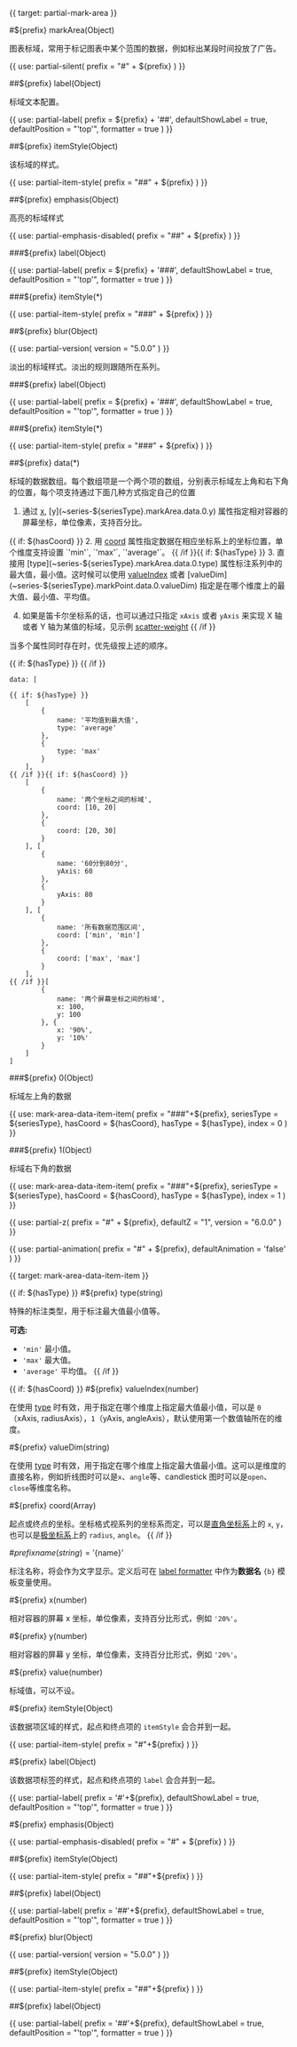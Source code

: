 
{{ target: partial-mark-area }}

#${prefix} markArea(Object)

图表标域，常用于标记图表中某个范围的数据，例如标出某段时间投放了广告。

{{ use: partial-silent(
    prefix = "#" + ${prefix}
) }}

##${prefix} label(Object)

标域文本配置。

{{ use: partial-label(
    prefix = ${prefix} + '##',
    defaultShowLabel = true,
    defaultPosition = "'top'",
    formatter = true
) }}

##${prefix} itemStyle(Object)

该标域的样式。

{{ use: partial-item-style(
    prefix = "##" + ${prefix}
) }}

##${prefix} emphasis(Object)

高亮的标域样式

{{ use: partial-emphasis-disabled(
    prefix = "##" + ${prefix}
) }}

###${prefix} label(Object)

{{ use: partial-label(
    prefix = ${prefix} + '###',
    defaultShowLabel = true,
    defaultPosition = "'top'",
    formatter = true
) }}

###${prefix} itemStyle(*)

{{ use: partial-item-style(
    prefix = "###" + ${prefix}
) }}

##${prefix} blur(Object)

{{ use: partial-version(
    version = "5.0.0"
) }}

淡出的标域样式。淡出的规则跟随所在系列。

###${prefix} label(Object)

{{ use: partial-label(
    prefix = ${prefix} + '###',
    defaultShowLabel = true,
    defaultPosition = "'top'",
    formatter = true
) }}

###${prefix} itemStyle(*)

{{ use: partial-item-style(
    prefix = "###" + ${prefix}
) }}

##${prefix} data(*)

标域的数据数组。每个数组项是一个两个项的数组，分别表示标域左上角和右下角的位置，每个项支持通过下面几种方式指定自己的位置

1. 通过 [x](~series-${seriesType}.markArea.data.0.x), [y](~series-${seriesType}.markArea.data.0.y) 属性指定相对容器的屏幕坐标，单位像素，支持百分比。

{{ if: ${hasCoord} }}
2. 用 [coord](~series-${seriesType}.markArea.data.0.coord) 属性指定数据在相应坐标系上的坐标位置，单个维度支持设置 `'min'`, `'max'`, `'average'`。
{{ /if }}{{ if: ${hasType} }}
3. 直接用 [type](~series-${seriesType}.markArea.data.0.type) 属性标注系列中的最大值，最小值。这时候可以使用 [valueIndex](~series-${seriesType}.markArea.data.0.valueIndex) 或者 [valueDim](~series-${seriesType}.markPoint.data.0.valueDim) 指定是在哪个维度上的最大值、最小值、平均值。

4. 如果是笛卡尔坐标系的话，也可以通过只指定 `xAxis` 或者 `yAxis` 来实现 X 轴或者 Y 轴为某值的标域，见示例 [scatter-weight](${galleryEditorPath}scatter-weight)
{{ /if }}

当多个属性同时存在时，优先级按上述的顺序。

{{ if: ${hasType} }}
{{ /if }}

```
data: [

{{ if: ${hasType} }}
    [
        {
            name: '平均值到最大值',
            type: 'average'
        },
        {
            type: 'max'
        }
    ],
{{ /if }}{{ if: ${hasCoord} }}
    [
        {
            name: '两个坐标之间的标域',
            coord: [10, 20]
        },
        {
            coord: [20, 30]
        }
    ], [
        {
            name: '60分到80分',
            yAxis: 60
        },
        {
            yAxis: 80
        }
    ], [
        {
            name: '所有数据范围区间',
            coord: ['min', 'min']
        },
        {
            coord: ['max', 'max']
        }
    ],
{{ /if }}[
        {
            name: '两个屏幕坐标之间的标域',
            x: 100,
            y: 100
        }, {
            x: '90%',
            y: '10%'
        }
    ]
]
```

###${prefix} 0(Object)

标域左上角的数据

{{ use: mark-area-data-item-item(
    prefix = "###"+${prefix},
    seriesType = ${seriesType},
    hasCoord = ${hasCoord},
    hasType = ${hasType},
    index = 0
) }}

###${prefix} 1(Object)

标域右下角的数据

{{ use: mark-area-data-item-item(
    prefix = "###"+${prefix},
    seriesType = ${seriesType},
    hasCoord = ${hasCoord},
    hasType = ${hasType},
    index = 1
) }}

{{ use: partial-z(
    prefix = "#" + ${prefix},
    defaultZ = "1",
    version = "6.0.0"
) }}

{{ use: partial-animation(
    prefix = "#" + ${prefix},
    defaultAnimation = 'false'
) }}



{{ target: mark-area-data-item-item }}

{{ if: ${hasType} }}
#${prefix} type(string)

<ExampleUIControlEnum options="min,max,average" />

特殊的标注类型，用于标注最大值最小值等。

**可选:**
+ `'min'` 最小值。
+ `'max'` 最大值。
+ `'average'` 平均值。
{{ /if }}

{{ if: ${hasCoord} }}
#${prefix} valueIndex(number)

<ExampleUIControlNumber min="0" max="1" step="1"  />

在使用 [type](~series-${seriesType}.markArea.data.type) 时有效，用于指定在哪个维度上指定最大值最小值，可以是 `0`（xAxis, radiusAxis），`1`（yAxis, angleAxis），默认使用第一个数值轴所在的维度。

#${prefix} valueDim(string)

在使用 [type](~series-${seriesType}.markArea.data.type) 时有效，用于指定在哪个维度上指定最大值最小值。这可以是维度的直接名称，例如折线图时可以是`x`、`angle`等、candlestick 图时可以是`open`、`close`等维度名称。

#${prefix} coord(Array)

起点或终点的坐标。坐标格式视系列的坐标系而定，可以是[直角坐标系](~grid)上的 `x`, `y`，也可以是[极坐标系](~polar)上的 `radius`, `angle`。
{{ /if }}

#${prefix} name(string) = '${name}'

标注名称，将会作为文字显示。定义后可在 [label formatter](~series-${seriesType}.markArea.data.label.formatter) 中作为**数据名** `{b}` 模板变量使用。

#${prefix} x(number)

<ExampleUIControlPercent default="0" />

相对容器的屏幕 x 坐标，单位像素，支持百分比形式，例如 `'20%'`。

#${prefix} y(number)

<ExampleUIControlPercent default="0" />

相对容器的屏幕 y 坐标，单位像素，支持百分比形式，例如 `'20%'`。

#${prefix} value(number)

标域值，可以不设。

#${prefix} itemStyle(Object)

该数据项区域的样式，起点和终点项的 `itemStyle` 会合并到一起。

{{ use: partial-item-style(
    prefix = "#"+${prefix}
) }}

#${prefix} label(Object)

该数据项标签的样式，起点和终点项的 `label` 会合并到一起。

{{ use: partial-label(
    prefix = '#'+${prefix},
    defaultShowLabel = true,
    defaultPosition = "'top'",
    formatter = true
) }}

#${prefix} emphasis(Object)

{{ use: partial-emphasis-disabled(
    prefix = "#" + ${prefix}
) }}

##${prefix} itemStyle(Object)

{{ use: partial-item-style(
    prefix = "##"+${prefix}
) }}

##${prefix} label(Object)

{{ use: partial-label(
    prefix = '##'+${prefix},
    defaultShowLabel = true,
    defaultPosition = "'top'",
    formatter = true
) }}

#${prefix} blur(Object)

{{ use: partial-version(
    version = "5.0.0"
) }}

##${prefix} itemStyle(Object)

{{ use: partial-item-style(
    prefix = "##"+${prefix}
) }}

##${prefix} label(Object)

{{ use: partial-label(
    prefix = '##'+${prefix},
    defaultShowLabel = true,
    defaultPosition = "'top'",
    formatter = true
) }}

